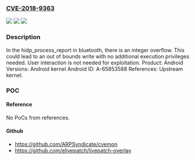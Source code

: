 ### [CVE-2018-9363](https://cve.mitre.org/cgi-bin/cvename.cgi?name=CVE-2018-9363)
![](https://img.shields.io/static/v1?label=Product&message=Android&color=blue)
![](https://img.shields.io/static/v1?label=Version&message=n%2Fa&color=blue)
![](https://img.shields.io/static/v1?label=Vulnerability&message=Elevation%20of%20privilege&color=brighgreen)

### Description

In the hidp_process_report in bluetooth, there is an integer overflow. This could lead to an out of bounds write with no additional execution privileges needed. User interaction is not needed for exploitation. Product: Android Versions: Android kernel Android ID: A-65853588 References: Upstream kernel.

### POC

#### Reference
No PoCs from references.

#### Github
- https://github.com/ARPSyndicate/cvemon
- https://github.com/elivepatch/livepatch-overlay

